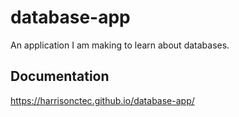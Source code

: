 # database-app

An application I am making to learn about databases.

## Documentation
<https://harrisonctec.github.io/database-app/>
